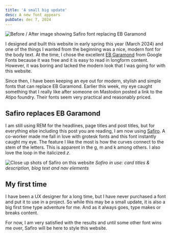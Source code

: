 ```yaml
---
title: 'A small big update'
desc: A new font appears
pubDate: dec 7, 2024   
---
```


![Before / After image showing Safiro font replacing EB Garamond](/post-images/small_big_update_01.png)

I designed and built this website in early spring this year (March 2024) and one of the things I wanted from the beginning was a nice, modern font for the body text. At the time, I chose the excellent [EB Garamond](https://fonts.google.com/specimen/EB+Garamond) from Google Fonts because it was free and it is easy to read in longform content. However, it was boring and lacked the modern look that I was going for with this website. 

Since then, I have been keeping an eye out for modern, stylish and simple fonts that can replace EB Garamond. Earlier this week, my eye caught something that I really like after someone on Mastodon posted a link to the Atipo foundry. Their fonts seem very practical and reasonably priced. 


## Safiro replaces EB Garamond
I am still using REM for the headlines, page titles and post titles, but for everything else including this post you are reading, I am now using [Safiro](https://www.atipofoundry.com/fonts/safiro). A co-worker made me fall in love with grotesk fonts and this font instantly caught my eye. The feature I like the most is how the curves connect to the stem of the letters. This is apparent in the g, m and k among others. I also love the loop in the italicized _z_. 

![Close up shots of Safiro on this website](/post-images/small_big_update_02.png)
_Safiro in use: card titles & description, blog text and nav elements_

## My first time 
I have been a UX designer for a long time, but I have never purchased a font and put it to use in a project. So while this may be a small update, it is also a big first time type adventure for me. And as it always goes, type makes or breaks content. 

For now, I am very satisfied with the results and until some other font wins me over, Safiro will be here to style this website.